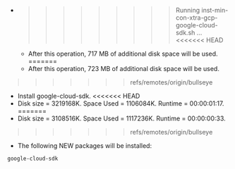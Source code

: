 * >>>>>>>>> Running inst-min-con-xtra-gcp-google-cloud-sdk.sh ...
<<<<<<< HEAD
  * After this operation, 717 MB of additional disk space will be used.
=======
  * After this operation, 723 MB of additional disk space will be used.
>>>>>>> refs/remotes/origin/bullseye
  * Install google-cloud-sdk.
<<<<<<< HEAD
  * Disk size = 3219168K. Space Used = 1106084K. Runtime = 00:00:01:17.
=======
  * Disk size = 3108516K. Space Used = 1117236K. Runtime = 00:00:00:33.
>>>>>>> refs/remotes/origin/bullseye
  * The following NEW packages will be installed:
  ```bash
google-cloud-sdk
  ```
